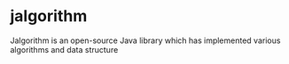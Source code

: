 # jalgorithm
Jalgorithm is an open-source Java library which has implemented various algorithms and data structure
